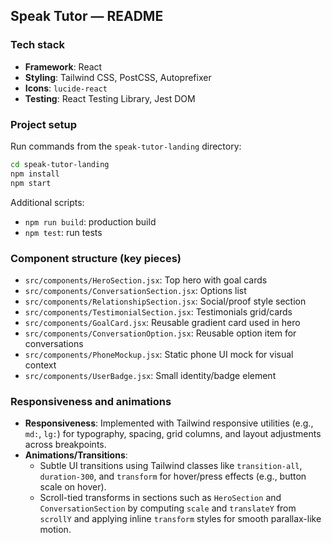 ## Speak Tutor — README

### Tech stack
- **Framework**: React
- **Styling**: Tailwind CSS, PostCSS, Autoprefixer
- **Icons**: `lucide-react`
- **Testing**: React Testing Library, Jest DOM

### Project setup
Run commands from the `speak-tutor-landing` directory:

```bash
cd speak-tutor-landing
npm install
npm start
```

Additional scripts:
- `npm run build`: production build
- `npm test`: run tests

### Component structure (key pieces)
- `src/components/HeroSection.jsx`: Top hero with goal cards
- `src/components/ConversationSection.jsx`: Options list
- `src/components/RelationshipSection.jsx`: Social/proof style section
- `src/components/TestimonialSection.jsx`: Testimonials grid/cards
- `src/components/GoalCard.jsx`: Reusable gradient card used in hero
- `src/components/ConversationOption.jsx`: Reusable option item for conversations
- `src/components/PhoneMockup.jsx`: Static phone UI mock for visual context
- `src/components/UserBadge.jsx`: Small identity/badge element

### Responsiveness and animations
- **Responsiveness**: Implemented with Tailwind responsive utilities (e.g., `md:`, `lg:`) for typography, spacing, grid columns, and layout adjustments across breakpoints.
- **Animations/Transitions**:
  - Subtle UI transitions using Tailwind classes like `transition-all`, `duration-300`, and `transform` for hover/press effects (e.g., button scale on hover).
  - Scroll-tied transforms in sections such as `HeroSection` and `ConversationSection` by computing `scale` and `translateY` from `scrollY` and applying inline `transform` styles for smooth parallax-like motion.


